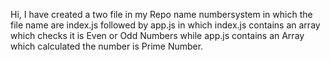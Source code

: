 Hi, I have created a two file in my Repo name numbersystem in which the file name are index.js followed by app.js in which index.js contains an array which checks it is Even or Odd Numbers while app.js contains an Array which calculated the number is Prime Number.

